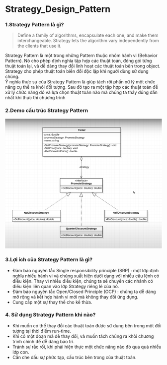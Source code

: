 # Strategy_Design_Pattern
<h3> 1.Strategy Pattern là gì? </h3>
<blockquote>Define a family of algorithms, encapsulate each one, and make them interchangeable. Strategy lets the algorithm vary independently from the clients that use it.</blockquote>
<div > Strategy Pattern là một trong những Pattern thuộc nhóm hành vi (Behavior Pattern). Nó cho phép định nghĩa tập hợp các thuật toán, đóng gói từng thuật toán lại, và dễ dàng thay đổi linh hoạt các thuật toán bên trong object. Strategy cho phép thuật toán biến đổi độc lập khi người dùng sử dụng chúng.</div>
<div>Ý nghĩa thực sự của Strategy Pattern là giúp tách rời phần xử lý một chức năng cụ thể ra khỏi đối tượng. Sau đó tạo ra một tập hợp các thuật toán để xử lý chức năng đó và lựa chọn thuật toán nào mà chúng ta thấy đúng đắn nhất khi thực thi chương trình</div>
<h3> 2.Demo cấu trúc Strategy Pattern </h3>
<img src="https://github.com/tantd2203/Strategy_Design_Pattern/blob/main/2.png" >
<h3>3.Lợi ích của Strategy Pattern là gì?</h3>
<ul>
  <li>Đảm bảo nguyên tắc Single responsibility principle (SRP) : một lớp định nghĩa nhiều hành vi và chúng xuất hiện dưới dạng với nhiều câu lệnh có điều kiện. Thay vì nhiều điều kiện, chúng ta sẽ chuyển các nhánh có điều kiện liên quan vào lớp Strategy riêng lẻ của nó.</li>
  <li>Đảm bảo nguyên tắc Open/Closed Principle (OCP) : chúng ta dễ dàng mở rộng và kết hợp hành vi mới mà không thay đổi ứng dụng.</li>
  <li>Cung cấp một sự thay thế cho kế thừa.</li>
</ul>
<h3>4. Sử dụng Strategy Pattern khi nào?</h3>
<ul>
  <li>Khi muốn có thể thay đổi các thuật toán được sử dụng bên trong một đối tượng tại thời điểm run-time.
</li>
    <li>Khi có một đoạn mã dễ thay đổi, và muốn tách chúng ra khỏi chương trình chính để dễ dàng bảo trì.
</li>
    <li>Tránh sự rắc rối, khi phải hiện thực một chức năng nào đó qua quá nhiều lớp con.
</li>
    <li>Cần che dấu sự phức tạp, cấu trúc bên trong của thuật toán.</li>
</ul>
